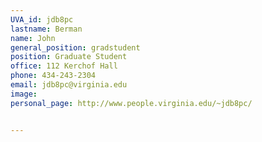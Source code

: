 ```yaml
---
UVA_id: jdb8pc
lastname: Berman
name: John
general_position: gradstudent
position: Graduate Student
office: 112 Kerchof Hall
phone: 434-243-2304
email: jdb8pc@virginia.edu
image:
personal_page: http://www.people.virginia.edu/~jdb8pc/


---
```

